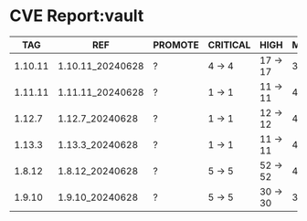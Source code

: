 # CVE Report:vault
|   TAG   |       REF        | PROMOTE | CRITICAL |   HIGH   |  MEDIUM  |  LOW   | UNKNOWN |
|---------|------------------|---------|----------|----------|----------|--------|---------|
| 1.10.11 | 1.10.11_20240628 | ?       | 4 -> 4   | 17 -> 17 | 36 -> 36 | 3 -> 3 | 0 -> 0  |
| 1.11.11 | 1.11.11_20240628 | ?       | 1 -> 1   | 11 -> 11 | 43 -> 29 | 4 -> 2 | 0 -> 0  |
| 1.12.7  | 1.12.7_20240628  | ?       | 1 -> 1   | 12 -> 12 | 43 -> 29 | 4 -> 2 | 0 -> 0  |
| 1.13.3  | 1.13.3_20240628  | ?       | 1 -> 1   | 11 -> 11 | 47 -> 33 | 4 -> 2 | 0 -> 0  |
| 1.8.12  | 1.8.12_20240628  | ?       | 5 -> 5   | 52 -> 52 | 46 -> 46 | 5 -> 5 | 0 -> 0  |
| 1.9.10  | 1.9.10_20240628  | ?       | 5 -> 5   | 30 -> 30 | 34 -> 34 | 2 -> 2 | 0 -> 0  |
